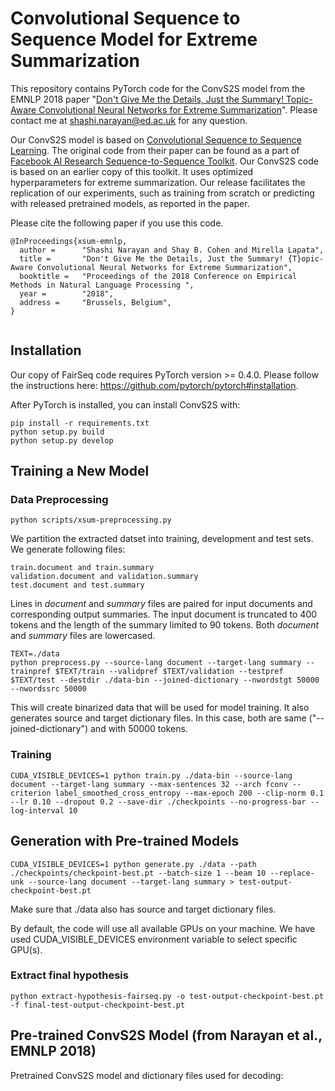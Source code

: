 # Convolutional Sequence to Sequence Model for Extreme Summarization

This repository contains PyTorch code for the ConvS2S model from the EMNLP 2018 paper "[Don't Give Me the Details, Just the Summary! Topic-Aware Convolutional Neural Networks for Extreme Summarization](https://arxiv.org/abs/1808.08745)". Please contact me at shashi.narayan@ed.ac.uk for any question.

Our ConvS2S model is based on [Convolutional Sequence to Sequence Learning](https://arxiv.org/abs/1705.03122). The original code from their paper can be found as a part of [Facebook AI Research Sequence-to-Sequence Toolkit](https://github.com/pytorch/fairseq). Our ConvS2S code is based on an earlier copy of this toolkit. It uses optimized hyperparameters for extreme summarization. Our release facilitates the replication of our experiments, such as training from scratch or predicting with released pretrained models, as reported in the paper.

Please cite the following paper if you use this code.

```
@InProceedings{xsum-emnlp,
  author =      "Shashi Narayan and Shay B. Cohen and Mirella Lapata",
  title =       "Don't Give Me the Details, Just the Summary! {T}opic-Aware Convolutional Neural Networks for Extreme Summarization",
  booktitle =   "Proceedings of the 2018 Conference on Empirical Methods in Natural Language Processing ",
  year =        "2018",
  address =     "Brussels, Belgium",
}
	
```

## Installation

Our copy of FairSeq code requires PyTorch version >= 0.4.0. Please follow the instructions here: https://github.com/pytorch/pytorch#installation.

After PyTorch is installed, you can install ConvS2S with:
```
pip install -r requirements.txt
python setup.py build
python setup.py develop
```

## Training a New Model

### Data Preprocessing

```
python scripts/xsum-preprocessing.py
```

We partition the extracted datset into training, development and test sets. We generate following files: 
``` 
train.document and train.summary
validation.document and validation.summary
test.document and test.summary
```

Lines in *document* and *summary* files are paired for input documents and corresponding output summaries. The input document is truncated to 400 tokens and the length of the summary limited to 90 tokens. Both *document* and *summary* files are lowercased. 

```
TEXT=./data
python preprocess.py --source-lang document --target-lang summary --trainpref $TEXT/train --validpref $TEXT/validation --testpref $TEXT/test --destdir ./data-bin --joined-dictionary --nwordstgt 50000 --nwordssrc 50000
```

This will create binarized data that will be used for model training. It also generates source and target dictionary files. In this case, both are same ("--joined-dictionary") and with 50000 tokens. 

### Training

```
CUDA_VISIBLE_DEVICES=1 python train.py ./data-bin --source-lang document --target-lang summary --max-sentences 32 --arch fconv --criterion label_smoothed_cross_entropy --max-epoch 200 --clip-norm 0.1 --lr 0.10 --dropout 0.2 --save-dir ./checkpoints --no-progress-bar --log-interval 10
```

## Generation with Pre-trained Models

```
CUDA_VISIBLE_DEVICES=1 python generate.py ./data --path ./checkpoints/checkpoint-best.pt --batch-size 1 --beam 10 --replace-unk --source-lang document --target-lang summary > test-output-checkpoint-best.pt
```

Make sure that ./data also has source and target dictionary files.

By default, the code will use all available GPUs on your machine. We have used CUDA_VISIBLE_DEVICES environment variable to select specific GPU(s).

### Extract final hypothesis

```
python extract-hypothesis-fairseq.py -o test-output-checkpoint-best.pt -f final-test-output-checkpoint-best.pt
```

## Pre-trained ConvS2S Model (from Narayan et al., EMNLP 2018)

Pretrained ConvS2S model and dictionary files used for decoding:  
